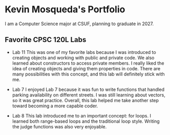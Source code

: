 
# Kevin Mosqueda's Portfolio

I am a Computer Science major at CSUF, planning to graduate in 2027.

## Favorite CPSC 120L Labs

* Lab 11
This was one of my favorite labs because I was introduced to creating objects and working with public and private code. We also learned about constructors to access private members. I really liked the idea of creating objects and giving them properties in code. There are many possibilities with this concept, and this lab will definitely stick with me.

* Lab 7
I enjoyed Lab 7 because it was fun to write functions that handled parking availability on different streets. I was still learning about vectors, so it was great practice. Overall, this lab helped me take another step toward becoming a more capable coder.

* Lab 8
This lab introduced me to an important concept: for loops. I learned both range-based loops and the traditional loop style. Writing the judge functions was also very enjoyable.